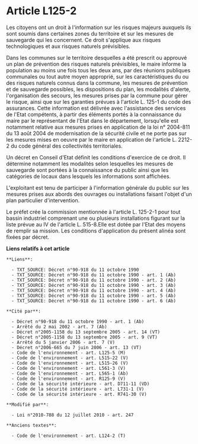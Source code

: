 # Article L125-2

Les citoyens ont un droit à l'information sur les risques majeurs auxquels ils sont soumis dans certaines zones du territoire
et sur les mesures de sauvegarde qui les concernent. Ce droit s'applique aux risques technologiques et aux risques naturels
prévisibles. 

Dans les communes sur le territoire desquelles a été prescrit ou approuvé un plan de prévention des risques naturels
prévisibles, le maire informe la population au moins une fois tous les deux ans, par des réunions publiques communales ou
tout autre moyen approprié, sur les caractéristiques du ou des risques naturels connus dans la commune, les mesures de
prévention et de sauvegarde possibles, les dispositions du plan, les modalités d'alerte, l'organisation des secours, les
mesures prises par la commune pour gérer le risque, ainsi que sur les garanties prévues à l'article L. 125-1 du code des
assurances. Cette information est délivrée avec l'assistance des services de l'Etat compétents, à partir des éléments portés
à la connaissance du maire par le représentant de l'Etat dans le département, lorsqu'elle est notamment relative aux mesures
prises en application de la loi n° 2004-811 du 13 août 2004 de modernisation de la sécurité civile et ne porte pas sur les
mesures mises en oeuvre par le maire en application de l'article L. 2212-2 du code général des collectivités territoriales. 

Un décret en Conseil d'Etat définit les conditions d'exercice de ce droit. Il détermine notamment les modalités selon
lesquelles les mesures de sauvegarde sont portées à la connaissance du public ainsi que les catégories de locaux dans
lesquels les informations sont affichées.

L'exploitant est tenu de participer à l'information générale du public sur les mesures prises aux abords des ouvrages ou
installations faisant l'objet d'un plan particulier d'intervention. 

Le préfet crée la commission mentionnée à l'article L.  125-2-1  pour tout bassin industriel comprenant une ou plusieurs
installations figurant sur la liste prévue au IV de l'article L. 515-8.Elle est dotée par l'Etat des moyens de remplir sa
mission. Les conditions d'application du présent alinéa sont fixées par décret.

**Liens relatifs à cet article**

	**Liens**:

	  - TXT_SOURCE: Décret n°90-918 du 11 octobre 1990
	  - TXT_SOURCE: Décret n°90-918 du 11 octobre 1990 - art. 1 (Ab)
	  - TXT_SOURCE: Décret n°90-918 du 11 octobre 1990 - art. 2 (Ab)
	  - TXT_SOURCE: Décret n°90-918 du 11 octobre 1990 - art. 3 (Ab)
	  - TXT_SOURCE: Décret n°90-918 du 11 octobre 1990 - art. 4 (Ab)
	  - TXT_SOURCE: Décret n°90-918 du 11 octobre 1990 - art. 5 (Ab)
	  - TXT_SOURCE: Décret n°90-918 du 11 octobre 1990 - art. 6 (Ab)

	**Cité par**:

	  - Décret n°90-918 du 11 octobre 1990 - art. 1 (Ab)
	  - Arrêté du 2 mai 2002 - art. 7 (Ab)
	  - Décret n°2005-1158 du 13 septembre 2005 - art. 14 (VT)
	  - Décret n°2005-1158 du 13 septembre 2005 - art. 9 (VT)
	  - Arrêté du 5 janvier 2006 - art. 7 (V)
	  - Décret n°2006-665 du 7 juin 2006 - art. 13 (VT)
	  - Code de l'environnement - art. L125-5 (M)
	  - Code de l'environnement - art. L515-22 (V)
	  - Code de l'environnement - art. L515-26 (V)
	  - Code de l'environnement - art. L561-3 (V)
	  - Code de l'environnement - art. L565-1 (Ab)
	  - Code de l'environnement - art. R125-9 (V)
	  - Code de la sécurité intérieure - art. D711-11 (VD)
	  - Code de la sécurité intérieure - art. L731-1 (V)
	  - Code de la sécurité intérieure - art. R741-30 (V)

	**Modifié par**:

	  - Loi n°2010-788 du 12 juillet 2010 - art. 247

	**Anciens textes**:

	  - Code de l'environnement - art. L124-2 (T)
